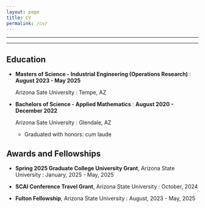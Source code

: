 ```yaml
---
layout: page
title: CV
permalink: /cv/
---
```


---
---

## Education

- **Masters of Science - Industrial Engineering (Operations Research)**
  : **August 2023 - May 2025**
  
  Arizona Sate University 
    : Tempe, AZ
  
- **Bachelors of Science - Applied Mathematics**
  : **August 2020 - December 2022**
  
  Arizona Sate University 
    : Glendale, AZ
  
  - Graduated with honors: cum laude

## Awards and Fellowships

- **Spring 2025 Graduate College University Grant**, Arizona State University
  : January, 2025 - May, 2025

- **SCAI Conference Travel Grant**, Arizona State University
  : October, 2024

- **Fulton Fellowship**, Arizona State University
  : August, 2023 - May, 2025
